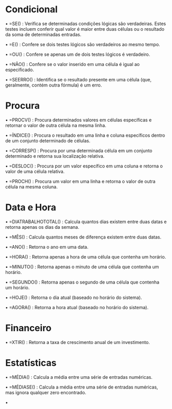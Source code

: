 # Condicional

• =SE() : Verifica se determinadas condições lógicas são verdadeiras. Estes testes incluem conferir qual valor é maior entre duas células ou o resultado da soma de determinadas entradas.

• =E() : Confere se dois testes lógicos são verdadeiros ao mesmo tempo.

• =OU() : Confere se apenas um de dois testes lógicos é verdadeiro.

• =NÃO() : Confere se o valor inserido em uma célula é igual ao especificado.

• =SEERRO() : Identifica se o resultado presente em uma célula (que, geralmente, contém outra fórmula) é um erro.

# Procura

• =PROCV() : Procura determinados valores em células específicas e retornar o valor de outra célula na mesma linha.

• =ÍNDICE() : Procura o resultado em uma linha e coluna específicos dentro de um conjunto determinado de células.

• =CORRESP() : Procura por uma determinada célula em um conjunto determinado e retorna sua localização relativa.

• =DESLOC() : Procura por um valor específico em uma coluna e retorna o valor de uma célula relativa.

• =PROCH() : Procura um valor em uma linha e retorna o valor de outra célula na mesma coluna.

# Data e Hora

• =DIATRABALHOTOTAL() : Calcula quantos dias existem entre duas datas e retorna apenas os dias da semana.

• =MÊS() : Calcula quantos meses de diferença existem entre duas datas.

• =ANO() : Retorna o ano em uma data.

• =HORA() : Retorna apenas a hora de uma célula que contenha um horário.

• =MINUTO() : Retorna apenas o minuto de uma célula que contenha um horário.

• =SEGUNDO() : Retorna apenas o segundo de uma célula que contenha um horário.

• =HOJE() : Retorna o dia atual (baseado no horário do sistema).

• =AGORA() : Retorna a hora atual (baseado no horário do sistema).

# Financeiro

• =XTIR() : Retorna a taxa de crescimento anual de um investimento.

# Estatísticas

• =MÉDIA() : Calcula a média entre uma série de entradas numéricas.

• =MÉDIASE() : Calcula a média entre uma série de entradas numéricas, mas ignora qualquer zero encontrado.

• 













































































